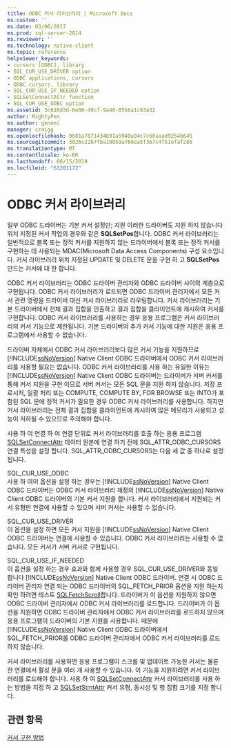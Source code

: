 ```yaml
---
title: ODBC 커서 라이브러리 | Microsoft Docs
ms.custom: ''
ms.date: 03/06/2017
ms.prod: sql-server-2014
ms.reviewer: ''
ms.technology: native-client
ms.topic: reference
helpviewer_keywords:
- cursors [ODBC], library
- SQL_CUR_USE_DRIVER option
- ODBC applications, cursors
- ODBC cursors, library
- SQL_CUR_USE_IF_NEEDED option
- SQLSetConnectAttr function
- SQL_CUR_USE_ODBC option
ms.assetid: 3c610d3d-6e06-49cf-9a40-05b6a1c83a32
author: MightyPen
ms.author: genemi
manager: craigg
ms.openlocfilehash: 9b81a7871434691a5940a04c7c60aaad9254b645
ms.sourcegitcommit: 3026c22b7fba19059a769ea5f367c4f51efaf286
ms.translationtype: MT
ms.contentlocale: ko-KR
ms.lasthandoff: 06/15/2019
ms.locfileid: "63201172"
---
```

# <a name="odbc-cursor-library"></a>ODBC 커서 라이브러리
  일부 ODBC 드라이버는 기본 커서 설정만; 지원 이러한 드라이버도 지원 하지 않습니다 위치 지정된 커서 작업의 경우와 같은 **SQLSetPos**합니다. ODBC 커서 라이브러리는 일반적으로 블록 또는 정적 커서를 지원하지 않는 드라이버에서 블록 또는 정적 커서를 구현하는 데 사용되는 MDAC(Microsoft Data Access Components) 구성 요소입니다. 커서 라이브러리 위치 지정된 UPDATE 및 DELETE 문을 구현 하 고 **SQLSetPos** 만드는 커서에 대 한 합니다.  
  
 ODBC 커서 라이브러리는 ODBC 드라이버 관리자와 ODBC 드라이버 사이의 계층으로 구현됩니다. ODBC 커서 라이브러리가 로드되면 ODBC 드라이버 관리자에서 모든 커서 관련 명령을 드라이버 대신 커서 라이브러리로 라우팅합니다. 커서 라이브러리는 기본 드라이버에서 전체 결과 집합을 인출하고 결과 집합을 클라이언트에 캐시하여 커서를 구현합니다. ODBC 커서 라이브러리를 사용하는 경우 응용 프로그램은 커서 라이브러리의 커서 기능으로 제한됩니다. 기본 드라이버의 추가 커서 기능에 대한 지원은 응용 프로그램에서 사용할 수 없습니다.  
  
 드라이버 자체에서 ODBC 커서 라이브러리보다 많은 커서 기능을 지원하므로 [!INCLUDE[ssNoVersion](../../../includes/ssnoversion-md.md)] Native Client ODBC 드라이버에서 ODBC 커서 라이브러리를 사용할 필요는 없습니다. ODBC 커서 라이브러리를 사용 하는 유일한 이유는 [!INCLUDE[ssNoVersion](../../../includes/ssnoversion-md.md)] Native Client ODBC 드라이버는 드라이버가 서버 커서를 통해 커서 지원을 구현 이므로 서버 커서는 모든 SQL 문을 지원 하지 않습니다. 저장 프로시저, 일괄 처리 또는 COMPUTE, COMPUTE BY, FOR BROWSE 또는 INTO가 포함된 SQL 문에 정적 커서가 필요한 경우 ODBC 커서 라이브러리를 사용합니다. 하지만 커서 라이브러리는 전체 결과 집합을 클라이언트에 캐시하여 많은 메모리가 사용되고 성능이 저하될 수 있으므로 주의해야 합니다.  
  
 사용 하 여 연결 하 여 연결 단위로 커서 라이브러리를 호출 하는 응용 프로그램 [SQLSetConnectAttr](../../native-client-odbc-api/sqlsetconnectattr.md) 데이터 원본에 연결 하기 전에 SQL_ATTR_ODBC_CURSORS 연결 특성을 설정 합니다. SQL_ATTR_ODBC_CURSORS는 다음 세 값 중 하나로 설정됩니다.  
  
 SQL_CUR_USE_ODBC  
 사용 하 여이 옵션을 설정 하는 경우는 [!INCLUDE[ssNoVersion](../../../includes/ssnoversion-md.md)] Native Client ODBC 드라이버는 ODBC 커서 라이브러리 재정의 [!INCLUDE[ssNoVersion](../../../includes/ssnoversion-md.md)] Native Client ODBC 드라이버의 기본 커서 지원을 합니다. 커서 라이브러리에서 지원되는 커서 유형만 연결에 사용할 수 있으며 서버 커서는 사용할 수 없습니다.  
  
 SQL_CUR_USE_DRIVER  
 이 옵션을 설정 하면 모든 커서 지원을 [!INCLUDE[ssNoVersion](../../../includes/ssnoversion-md.md)] Native Client ODBC 드라이버는 연결에 사용할 수 있습니다. ODBC 커서 라이브러리는 사용할 수 없습니다. 모든 커서가 서버 커서로 구현됩니다.  
  
 SQL_CUR_USE_IF_NEEDED  
 이 옵션을 설정 하는 경우 효과와 함께 사용할 경우 SQL_CUR_USE_DRIVER와 동일 합니다 [!INCLUDE[ssNoVersion](../../../includes/ssnoversion-md.md)] Native Client ODBC 드라이버. 연결 시 ODBC 드라이버 관리자 연결 되는 ODBC 드라이버의 SQL_FETCH_PRIOR 옵션을 지원 하는지 확인 하려면 테스트 [SQLFetchScroll](../../native-client-odbc-api/sqlfetchscroll.md)합니다. 드라이버가 이 옵션을 지원하지 않으면 ODBC 드라이버 관리자에서 ODBC 커서 라이브러리를 로드합니다. 드라이버가 이 옵션을 지원하면 ODBC 드라이버 관리자에서 ODBC 커서 라이브러리를 로드하지 않으며 응용 프로그램이 드라이버의 기본 지원을 사용합니다. 때문에 [!INCLUDE[ssNoVersion](../../../includes/ssnoversion-md.md)] Native Client ODBC 드라이버에서 SQL_FETCH_PRIOR를 ODBC 드라이버 관리자에서 ODBC 커서 라이브러리를 로드 하지 않습니다.  
  
 커서 라이브러리를 사용하면 응용 프로그램이 스크롤 및 업데이트 가능한 커서는 물론 한 연결에서 활성 문을 여러 개 사용할 수 있습니다. 이 기능을 지원하려면 커서 라이브러리를 로드해야 합니다. 사용 하 여 [SQLSetConnectAttr](../../native-client-odbc-api/sqlsetconnectattr.md) 커서 라이브러리를 사용 하는 방법을 지정 하 고 [SQLSetStmtAttr](../../native-client-odbc-api/sqlsetstmtattr.md) 커서 유형, 동시성 및 행 집합 크기를 지정 합니다.  
  
## <a name="see-also"></a>관련 항목  
 [커서 구현 방법](how-cursors-are-implemented.md)  
  
  
